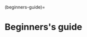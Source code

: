 (beginners-guide)=
# Beginners's guide

<!-- This content might make more sense to cross-reference from Using QIIME 2. -->